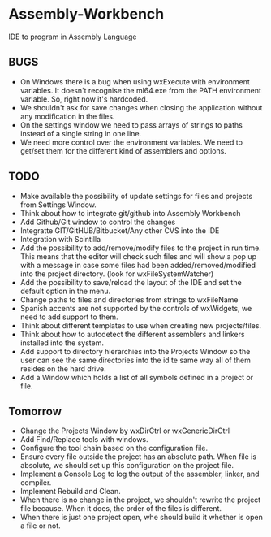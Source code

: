 # Assembly-Workbench
IDE to program in Assembly Language

BUGS
----

* On Windows there is a bug when using wxExecute with environment variables. It doesn't recognise the ml64.exe from the PATH environment variable. So, right now it's hardcoded.
* We shouldn't ask for save changes when closing the application without any modification in the files.
* On the settings window we need to pass arrays of strings to paths instead of a single string in one line.
* We need more control over the environment variables. We need to get/set them for the different kind of assemblers and options.

TODO
----

* Make available the possibility of update settings for files and projects from Settings Window.
* Think about how to integrate git/github into Assembly Workbench
* Add Github/Git window to control the changes
* Integratte GIT/GitHUB/Bitbucket/Any other CVS into the IDE
* Integration with Scintilla
* Add the possibility to add/remove/modify files to the project in run time. This means that the editor will check such files and will show a pop up with a message in case some files had been added/removed/modified into the project directory. (look for wxFileSystemWatcher)
* Add the possibility to save/reload the layout of the IDE and set the default option in the menu.
* Change paths to files and directories from strings to wxFileName
* Spanish accents are not supported by the controls of wxWidgets, we need to add support to them.
* Think about different templates to use when creating new projects/files.
* Think about how to autodetect the different assemblers and linkers installed into the system.
* Add support to directory hierarchies into the Projects Window so the user can see the same directories into the id te same way all of them resides on the hard drive.
* Add a Window which holds a list of all symbols defined in a project or file.

Tomorrow
--------

* Change the Projects Window by wxDirCtrl or wxGenericDirCtrl
* Add Find/Replace tools with windows.
* Configure the tool chain based on the configuration file.
* Ensure every file outside the project has an absolute path. When file is absolute, we should set up this configuration on the project file.
* Implement a Console Log to log the output of the assembler, linker, and compiler.
* Implement Rebuild and Clean.
* When there is no change in the project, we shouldn't rewrite the project file because. When it does, the order of the files is different.
* When there is just one project open, whe should build it whether is open a file or not.
